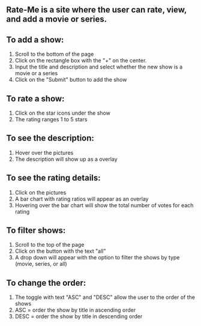 ## Rate-Me is a site where the user can rate, view, and add a movie or series.

## To add a show:
1. Scroll to the bottom of the page
2. Click on the rectangle box with the "+" on the center.
3. Input the title and description and select whether the new show is a movie or a series
4. Click on the "Submit" button to add the show

## To rate a show:
1. Click on the star icons under the show
2. The rating ranges 1 to 5 stars

## To see the description:
1. Hover over the pictures
2. The description will show up as a overlay

## To see the rating details:
1. Click on the pictures
2. A bar chart with rating ratios will appear as an overlay
3. Hovering over the bar chart will show the total number of votes for each rating

## To filter shows:
1. Scroll to the top of the page
2. Click on the button with the text "all"
3. A drop down will appear with the option to filter the shows by type (movie, series, or all)

## To change the order:
1. The toggle with text "ASC" and "DESC" allow the user to the order of the shows
2. ASC = order the show by title in ascending order
3. DESC = order the show by title in descending order
